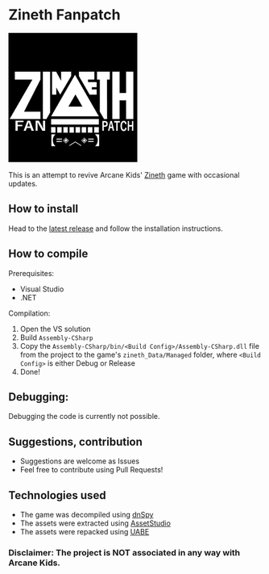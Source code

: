 # Zineth Fanpatch
![Zineth Fanpatch](https://raw.githubusercontent.com/HUNcamper/Zineth-Fanpatch/main/ScreenSelector.bmp)

This is an attempt to revive Arcane Kids' [Zineth](https://zinethgame-blog.tumblr.com/) game with occasional updates.

## How to install
Head to the [latest release](https://github.com/HUNcamper/Zineth-Fanpatch/releases/latest) and follow the installation instructions.

## How to compile
Prerequisites:
- Visual Studio
- .NET

Compilation:
1. Open the VS solution
2. Build `Assembly-CSharp`
3. Copy the `Assembly-CSharp/bin/<Build Config>/Assembly-CSharp.dll` file from the project to the game's `zineth_Data/Managed` folder, where `<Build Config>` is either Debug or Release
4. Done!

## Debugging:
Debugging the code is currently not possible.

## Suggestions, contribution
- Suggestions are welcome as Issues
- Feel free to contribute using Pull Requests!

## Technologies used

- The game was decompiled using [dnSpy](https://github.com/dnSpy/dnSpy)
- The assets were extracted using [AssetStudio](https://github.com/Perfare/AssetStudio)
- The assets were repacked using [UABE](https://github.com/SeriousCache/UABE)

### Disclaimer: The project is NOT associated in any way with Arcane Kids.
